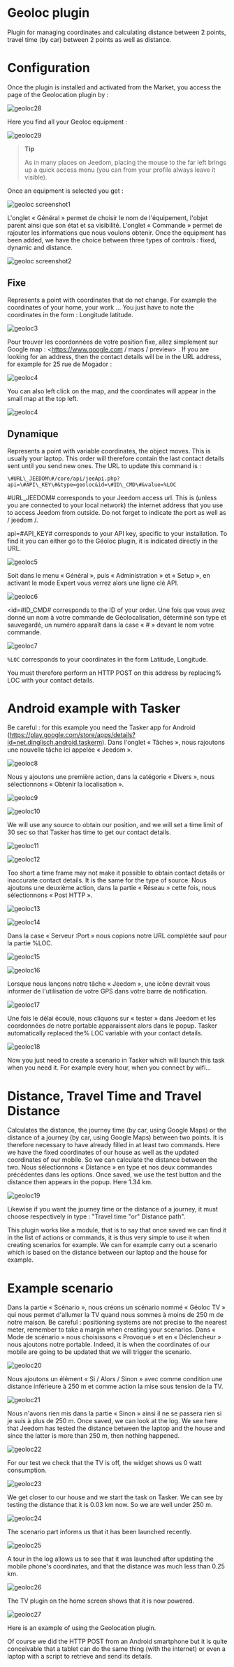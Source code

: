 # Geoloc plugin

Plugin for managing coordinates and calculating distance between 2 points, travel time (by car) between 2 points as well as distance.

# Configuration

Once the plugin is installed and activated from the Market, you access the page of the Geolocation plugin by :

![geoloc28](./images/geoloc28.jpg)

Here you find all your Geoloc equipment :

![geoloc29](./images/geoloc29.jpg)

> **Tip**
>
> As in many places on Jeedom, placing the mouse to the far left brings up a quick access menu (you can from your profile always leave it visible).

Once an equipment is selected you get :

![geoloc screenshot1](./images/geoloc_screenshot1.JPG)

L'onglet « Général » permet de choisir le nom de l'équipement, l'objet parent ainsi que son état et sa visibilité. L'onglet « Commande » permet de rajouter les informations que nous voulons obtenir. Once the equipment has been added, we have the choice between three types of controls : fixed, dynamic and distance.

![geoloc screenshot2](./images/geoloc_screenshot2.jpg)

## Fixe

Represents a point with coordinates that do not change. For example the coordinates of your home, your work ... You just have to note the coordinates in the form : Longitude latitude.

![geoloc3](./images/geoloc3.jpg)

Pour trouver les coordonnées de votre position fixe, allez simplement sur Google map : <https://www.google.com / maps / preview> . If you are looking for an address, then the contact details will be in the URL address, for example for 25 rue de Mogador :

![geoloc4](./images/geoloc4.jpg)

You can also left click on the map, and the coordinates will appear in the small map at the top left.

![geoloc4](./images/geoloc4.jpg)

## Dynamique

Represents a point with variable coordinates, the object moves. This is usually your laptop. This order will therefore contain the last contact details sent until you send new ones. The URL to update this command is :

``\#URL\_JEEDOM\#/core/api/jeeApi.php?api=\#API\_KEY\#&type=geoloc&id=\#ID\_CMD\#&value=%LOC``

\#URL\_JEEDOM\# corresponds to your Jeedom access url. This is (unless you are connected to your local network) the internet address that you use to access Jeedom from outside. Do not forget to indicate the port as well as / jeedom /.

api=\#API\_KEY\# corresponds to your API key, specific to your installation. To find it you can either go to the Géoloc plugin, it is indicated directly in the URL.

![geoloc5](./images/geoloc5.jpg)

Soit dans le menu « Général », puis « Administration » et « Setup », en activant le mode Expert vous verrez alors une ligne clé API.

![geoloc6](./images/geoloc6.jpg)

&lt;id=\#ID\_CMD\# corresponds to the ID of your order. Une fois que vous avez donné un nom à votre commande de Géolocalisation, déterminé son type et sauvegardé, un numéro apparaît dans la case « \# » devant le nom votre commande.

![geoloc7](./images/geoloc7.jpg)

``%LOC`` corresponds to your coordinates in the form Latitude, Longitude.

You must therefore perform an HTTP POST on this address by replacing% LOC with your contact details.

# Android example with Tasker

Be careful : for this example you need the Tasker app for Android
(<https://play.google.com/store/apps/details?id=net.dinglisch.android.taskerm>). Dans l'onglet « Tâches », nous rajoutons une nouvelle tâche ici appelée « Jeedom ».

![geoloc8](./images/geoloc8.jpg)

Nous y ajoutons une première action, dans la catégorie « Divers », nous sélectionnons « Obtenir la localisation ».

![geoloc9](./images/geoloc9.jpg)

![geoloc10](./images/geoloc10.jpg)

We will use any source to obtain our position, and we will set a time limit of 30 sec so that Tasker has
time to get our contact details.

![geoloc11](./images/geoloc11.jpg)

![geoloc12](./images/geoloc12.jpg)

Too short a time frame may not make it possible to obtain contact details or inaccurate contact details. It is the same for the type of source. Nous ajoutons une deuxième action, dans la partie « Réseau » cette fois, nous sélectionnons « Post HTTP ».

![geoloc13](./images/geoloc13.jpg)

![geoloc14](./images/geoloc14.jpg)

Dans la case « Serveur :Port » nous copions notre URL complétée sauf pour la partie %LOC.

![geoloc15](./images/geoloc15.jpg)

![geoloc16](./images/geoloc16.jpg)

Lorsque nous lançons notre tâche « Jeedom », une icône devrait vous informer de l'utilisation de votre GPS dans votre barre de notification.

![geoloc17](./images/geoloc17.jpg)

Une fois le délai écoulé, nous cliquons sur « tester » dans Jeedom et les coordonnées de notre portable apparaissent alors dans le popup. Tasker automatically replaced the% LOC variable with your contact details.

![geoloc18](./images/geoloc18.jpg)

Now you just need to create a scenario in Tasker which will launch this task when you need it. For example every hour, when you connect by wifi…

# Distance, Travel Time and Travel Distance

Calculates the distance, the journey time (by car, using Google Maps) or the distance of a journey (by car, using Google Maps) between two points. It is therefore necessary to have already filled in at least two commands. Here we have the fixed coordinates of our house as well as the updated coordinates of our mobile. So we can calculate the distance between the two. Nous sélectionnons « Distance » en type et nos deux commandes précédentes dans les options. Once saved, we use the test button and the distance then appears in the popup. Here 1.34 km.

![geoloc19](./images/geoloc19.jpg)

Likewise if you want the journey time or the distance of a journey, it
must choose respectively in type : "Travel time "or" Distance
path".

This plugin works like a module, that is to say that once saved we can find it in the list of actions or commands, it is thus very simple to use it when creating scenarios for example. We can for example carry out a scenario which is based on the distance between our laptop and the house for example.

# Example scenario

Dans la partie « Scénario », nous créons un scénario nommé « Géoloc TV » qui nous permet d'allumer la TV quand nous sommes à moins de 250 m de notre maison. Be careful : positioning systems are not precise to the nearest meter, remember to take a margin when creating your scenarios. Dans « Mode de scénario » nous choisissons « Provoqué » et en « Déclencheur » nous ajoutons notre portable. Indeed, it is when the coordinates of our mobile are going to be updated that we will trigger the scenario.

![geoloc20](./images/geoloc20.jpg)

Nous ajoutons un élément « Si / Alors / Sinon » avec comme condition une distance inférieure à 250 m et comme action la mise sous tension de la TV.

![geoloc21](./images/geoloc21.jpg)

Nous n'avons rien mis dans la partie « Sinon » ainsi il ne se passera rien si je suis à plus de 250 m. Once saved, we can look at the log. We see here that Jeedom has tested the distance between the laptop and the house and since the latter is more than 250 m, then nothing happened.

![geoloc22](./images/geoloc22.jpg)

For our test we check that the TV is off, the widget shows us 0 watt consumption.

![geoloc23](./images/geoloc23.jpg)

We get closer to our house and we start the task on Tasker. We can see by testing the distance that it is 0.03 km now. So we are well under 250 m.

![geoloc24](./images/geoloc24.jpg)

The scenario part informs us that it has been launched recently.

![geoloc25](./images/geoloc25.jpg)

A tour in the log allows us to see that it was launched after updating the mobile phone's coordinates, and that the distance was much less than 0.25 km.

![geoloc26](./images/geoloc26.jpg)

The TV plugin on the home screen shows that it is now powered.

![geoloc27](./images/geoloc27.jpg)

Here is an example of using the Geolocation plugin.

Of course we did the HTTP POST from an Android smartphone but it is quite conceivable that a tablet can do the same thing (with the internet) or even a laptop with a script to retrieve and send its details.
